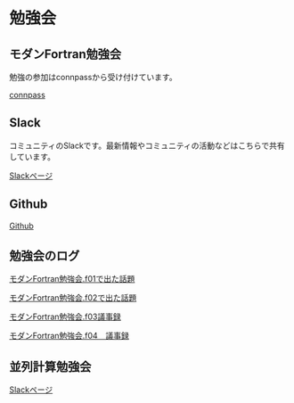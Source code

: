 # 勉強会

## モダンFortran勉強会

勉強の参加はconnpassから受け付けています。

[connpass](https://www.google.com/url?q=https%3A%2F%2Fmodern-fortran-local-user-group.connpass.com%2F&sa=D&sntz=1&usg=AFQjCNETdMjyrYBhY1nYWCaeFJExT61d2A)

## Slack

コミュニティのSlackです。最新情報やコミュニティの活動などはこちらで共有しています。

[Slackページ](https://www.google.com/url?q=https%3A%2F%2Fjoin.slack.com%2Ft%2Fmodern-fortran%2Fshared_invite%2Fzt-crp9la6s-cnTX5xTUZbcpvisG1w7Gug&sa=D&sntz=1&usg=AFQjCNGXjsIAU51ft_IgbmQzyYC5hP_HKQ)

## Github

[Github](https://www.google.com/url?q=https%3A%2F%2Fgithub.com%2FModernFortranLocalUserGroup&sa=D&sntz=1&usg=AFQjCNGfg4N0aeea2HU4ea4ZL-Y_sBdSbg)

## 勉強会のログ

[モダンFortran勉強会.f01で出た話題](https://www.google.com/url?q=https%3A%2F%2Fqiita.com%2Fimplicit_none%2Fitems%2F574cbb9440c851422efe&sa=D&sntz=1&usg=AFQjCNGGF6-hQmktHnYA3gv0bSZ5kYb-rw)

[モダンFortran勉強会.f02で出た話題](https://www.google.com/url?q=https%3A%2F%2Fqiita.com%2Fimplicit_none%2Fitems%2Fad4c556c043a91fa0dc4&sa=D&sntz=1&usg=AFQjCNESXGG0qJNDsKBi7IVkJvuI8nG9bA)

[モダンFortran勉強会.f03議事録](https://www.google.com/url?q=https%3A%2F%2Fpaper.dropbox.com%2Fdoc%2FFortran.f03--BLrttmOkkEsjcXG6aef14TmZAQ-IFPXfpztg7YzBcL0lfU8Z&sa=D&sntz=1&usg=AFQjCNH6udvHRn7QheVSsKa4Ed7A-IGbJQ)

[モダンFortran勉強会.f04　議事録](https://www.google.com/url?q=https%3A%2F%2Fpaper.dropbox.com%2Fdoc%2FFortran.f04--BLrOaR_y40udXDegnejZQBzXAQ-b1CdWxPmUEUH9zflQHnj5&sa=D&sntz=1&usg=AFQjCNFyVixeJhJ_ZCh9R4NTYH63yXpfXw)

## 並列計算勉強会

[Slackページ](https://www.google.com/url?q=https%3A%2F%2Fmodern-fortran.slack.com%2Farchives%2FC02C0R9QG0P&sa=D&sntz=1&usg=AFQjCNErg41oGcoZxYZ547Hy3BeTgP8Kzg)